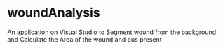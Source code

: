 # woundAnalysis
An application on Visual Studio to Segment wound from the background and Calculate the Area of the wound and pus present
